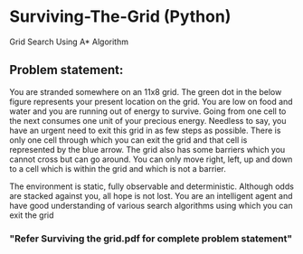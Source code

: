 # Surviving-The-Grid (Python)
Grid Search Using A* Algorithm

## Problem statement: 
You are stranded somewhere on an 11x8 grid. The green dot in the below figure
represents your present location on the grid. You are low on food and water and you are running out of
energy to survive. Going from one cell to the next consumes one unit of your precious energy. Needless
to say, you have an urgent need to exit this grid in as few steps as possible. There is only one cell through
which you can exit the grid and that cell is represented by the blue arrow. The grid also has some barriers
which you cannot cross but can go around. You can only move right, left, up and down to a cell which is
within the grid and which is not a barrier.

The environment is static, fully observable and deterministic.
Although odds are stacked against you, all hope is not lost. You are an intelligent agent and have good
understanding of various search algorithms using which you can exit the grid

### "Refer Surviving the grid.pdf for complete problem statement"
